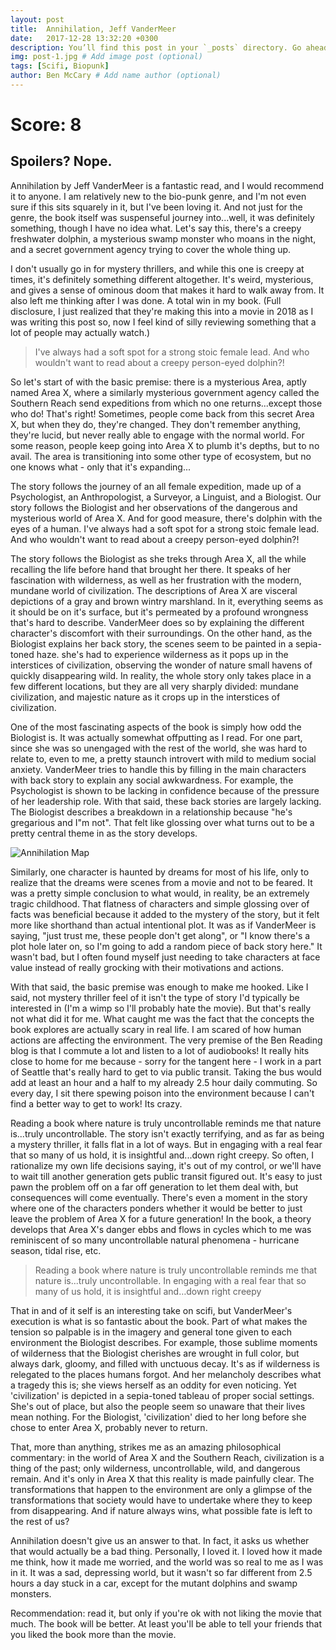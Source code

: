 ```yaml
---
layout: post
title:  Annihilation, Jeff VanderMeer
date:   2017-12-28 13:32:20 +0300
description: You’ll find this post in your `_posts` directory. Go ahead and edit it and re-build the site to see your changes. # Add post description (optional)
img: post-1.jpg # Add image post (optional)
tags: [Scifi, Biopunk]
author: Ben McCary # Add name author (optional)
---
```

# Score: 8

## Spoilers? Nope.

Annihilation by Jeff VanderMeer is a fantastic read, and I would recommend it to anyone.  I am relatively new to the bio-punk genre, and I'm not even sure if this sits squarely in it, but I've been loving it. And not just for the genre, the book itself was suspenseful journey into...well, it was definitely something, though I have no idea what.   Let's say this, there's a creepy freshwater dolphin, a mysterious swamp monster who moans in the night, and a secret government agency trying to cover the whole thing up.  

I don't usually go in for mystery thrillers, and while this one is creepy at times, it's definitely something different altogether. It's weird, mysterious, and gives a sense of ominous doom that makes it hard to walk away from. It also left me thinking after I was done. A total win in my book. (Full disclosure, I just realized that they're making this into a movie in 2018 as I was writing this post so, now I feel kind of silly reviewing something that a lot of people may actually watch.)


> I've always had a soft spot for a strong stoic female lead. And who wouldn't want to read about a creepy person-eyed dolphin?!

So let's start of with the basic premise: there is a mysterious Area, aptly named Area X, where a similarly mysterious government agency called the Southern Reach send expeditions from which no one returns...except those who do! That's right! Sometimes, people come back from this secret Area X, but when they do, they're changed. They don't remember anything, they're lucid, but never really able to engage with the normal world.  For some reason, people keep going into Area X to plumb it's depths, but to no avail. The area is transitioning into some other type of ecosystem, but no one knows what - only that it's expanding...

The story follows the journey of an all female expedition, made up of a Psychologist, an Anthropologist, a Surveyor, a Linguist, and a Biologist. Our story follows the Biologist and her observations of the dangerous and mysterious world of Area X.  And for good measure, there's dolphin with the eyes of a human. I've always had a soft spot for a strong stoic female lead. And who wouldn't want to read about a creepy person-eyed dolphin?!

The story follows the Biologist as she treks through Area X, all the while recalling the life before hand that brought her there. It speaks of her fascination with wilderness, as well as her frustration with the modern, mundane world of civilization. The descriptions of Area X are visceral depictions of a gray and brown wintry marshland. In it, everything seems as it should be on it's surface, but it's permeated by a profound wrongness that's hard to describe. VanderMeer does so by explaining the different character's discomfort with their surroundings. On the other hand, as the Biologist explains her back story, the scenes seem to be painted in a sepia-toned haze. she's had to experience wilderness as it pops up in the interstices of civilization, observing the wonder of nature small havens of quickly disappearing wild. In reality, the whole story only takes place in a few different locations, but they are all very sharply divided: mundane civilization, and majestic nature as it crops up in the interstices of civilization.

One of the most fascinating aspects of the book is simply how odd the Biologist is. It was actually somewhat offputting as I read. For one part, since she was so unengaged with the rest of the world, she was hard to relate to, even to me, a pretty staunch introvert with mild to medium social anxiety.  VanderMeer tries to handle this by filling in the main characters with back story to explain any social awkwardness. For example, the Psychologist is shown to be lacking in confidence because of the pressure of her leadership role. With that said, these back stories are largely lacking. The Biologist describes a breakdown in a relationship because "he's gregarious and I"m not". That felt like glossing over what turns out to be a pretty central theme in as the story develops.  

![Annihilation Map]({{site.baseurl}}/assets/img/annihilation_map.jpg)

Similarly, one character is haunted by dreams for most of his life, only to realize that the dreams were scenes from a movie and not to be feared. It was a pretty simple conclusion to what would, in reality, be an extremely tragic childhood. That flatness of characters and simple glossing over of facts was beneficial because it added to the mystery of the story, but it felt more like shorthand than actual intentional plot. It was as if VanderMeer is saying, "just trust me, these people don't get along", or "I know there's a plot hole later on, so I'm going to add a random piece of back story here." It wasn't bad, but I often found myself just needing to take characters at face value instead of really grocking with their motivations and actions.


With that said, the basic premise was enough to make me hooked. Like I said, not mystery thriller feel of it isn't the type of story I'd typically be interested in (I'm a wimp so I'll probably hate the movie). But that's really not what did it for me. What caught me was the fact that the concepts the book explores are actually scary in real life.  I am scared of how human actions are affecting the environment. The very premise of the Ben Reading blog is that I commute a lot and listen to a lot of audiobooks! It really hits close to home for me because - sorry for the tangent here - I work in a part of Seattle that's really hard to get to via public transit. Taking the bus would add at least an hour and a half to my already 2.5 hour daily commuting.  So every day, I sit there spewing poison into the environment because I can't find a better way to get to work!  Its crazy.

Reading a book where nature is truly uncontrollable reminds me that nature is...truly uncontrollable. The story isn't exactly terrifying, and as far as being a mystery thriller, it falls flat in a lot of ways. But in engaging with a real fear that so many of us hold, it is insightful and...down right creepy. So often, I rationalize my own life decisions saying, it's out of my control, or we'll have to wait till another generation gets public transit figured out. It's easy to just pawn the problem off on a far off generation to let them deal with, but consequences will come eventually.  There's even a moment in the story where one of the characters ponders whether it would be better to just leave the problem of Area X for a future generation! In the book, a theory develops that Area X's danger ebbs and flows in cycles which to me was reminiscent of so many uncontrollable natural phenomena - hurricane season, tidal rise, etc.

> Reading a book where nature is truly uncontrollable reminds me that nature is...truly uncontrollable. In engaging with a real fear that so many of us hold, it is insightful and…down right creepy

That in and of it self is an interesting take on scifi, but VanderMeer's execution is what is so fantastic about the book. Part of what makes the tension so palpable is in the imagery and general tone given to each environment the Biologist describes.  For example, those sublime moments of wilderness that the Biologist cherishes are wrought in full color, but always dark, gloomy, and filled with unctuous decay. It's as if wilderness is relegated to the places humans forgot. And her melancholy describes what a tragedy this is; she views herself as an oddity for even noticing.  Yet 'civilization' is depicted in a sepia-toned tableau of proper social settings. She's out of place, but also the people seem so unaware that their lives mean nothing. For the Biologist, 'civilization' died to her long before she chose to enter Area X, probably never to return.

That, more than anything, strikes me as an amazing philosophical commentary: in the world of Area X and the Southern Reach, civilization is a thing of the past; only wilderness, uncontrollable, wild, and dangerous remain.  And it's only in Area X that this reality is made painfully clear. The transformations that happen to the environment are only a glimpse of the transformations that society would have to undertake where they to keep from disappearing. And if nature always wins, what possible fate is left to the rest of us?

Annihilation doesn't give us an answer to that. In fact, it asks us whether that would actually be a bad thing.  Personally, I loved it. I loved how it made me think, how it made me worried, and the world was so real to me as I was in it. It was a sad, depressing world, but it wasn't so far different from 2.5 hours a day stuck in a car, except for the mutant dolphins and swamp monsters.  

Recommendation: read it, but only if you're ok with not liking the movie that much. The book will be better. At least you'll be able to tell your friends that you liked the book more than the movie.
